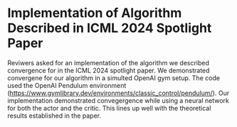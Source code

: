 # Implementation of Algorithm Described in ICML 2024 Spotlight Paper

Reviwers asked for an implementation of the algorithm we described convergence for in the ICML 2024 spotlight paper. We demonstrated convergene for our algorithm in a simulted OpenAI gym setup. The code used the OpenAI Pendulum environment (https://www.gymlibrary.dev/environments/classic_control/pendulum/). Our implementation demonstrated convegergence while using a neural network for both the actor and the critic. This lines up well with the theoretical results established in the paper.

